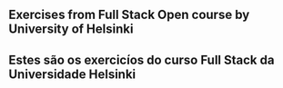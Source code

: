 ## Exercises from Full Stack Open course by University of Helsinki
## Estes são os exercicíos do curso Full Stack da Universidade Helsinki
